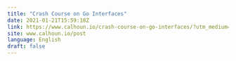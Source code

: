 ```yaml
---
title: "Crash Course on Go Interfaces"
date: 2021-01-21T15:59:18Z
link: https://www.calhoun.io/crash-course-on-go-interfaces/?utm_medium=RSS&utm_source=news.12bit.vn
site: www.calhoun.io/post
language: English
draft: false
---
```

